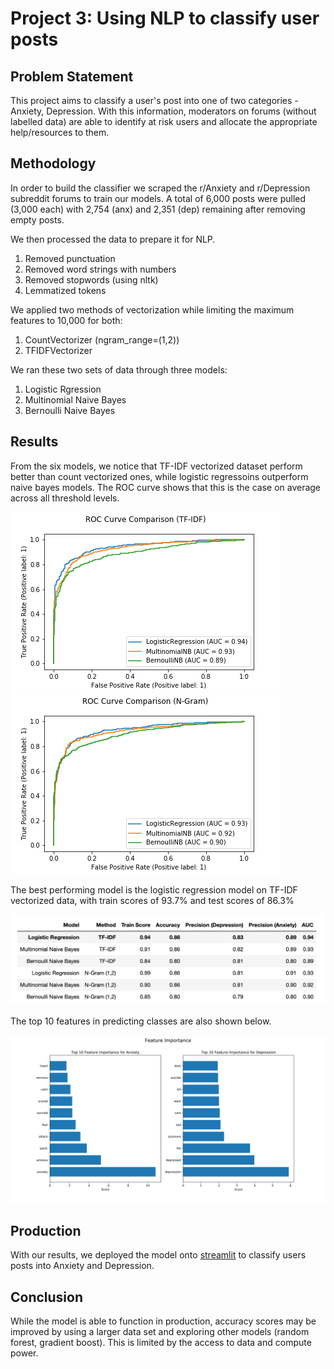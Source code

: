 # Project 3: Using NLP to classify user posts

## Problem Statement
This project aims to classify a user's post into one of two categories - Anxiety, Depression. With this information, moderators on forums (without labelled data) are able to identify at risk users and allocate the appropriate help/resources to them.

## Methodology
In order to build the classifier we scraped the r/Anxiety and r/Depression subreddit forums to train our models. A total of 6,000 posts were pulled (3,000 each) with 2,754 (anx) and 2,351 (dep) remaining after removing empty posts. 

We then processed the data to prepare it for NLP. 
1. Removed punctuation
2. Removed word strings with numbers
3. Removed stopwords (using nltk)
4. Lemmatized tokens

We applied two methods of vectorization while limiting the maximum features to 10,000 for both:
1. CountVectorizer (ngram_range=(1,2))
2. TFIDFVectorizer

We ran these two sets of data through three models:
1. Logistic Rgression
2. Multinomial Naive Bayes
3. Bernoulli Naive Bayes

## Results
From the six models, we notice that TF-IDF vectorized dataset perform better than count vectorized ones, while logistic regressoins outperform naive bayes models.
The ROC curve shows that this is the case on average across all threshold levels.

<img src="https://github.com/eugenekhoo1/project_3/blob/main/images/ROC1.png"> 
<img src="https://github.com/eugenekhoo1/project_3/blob/main/images/ROC2.png">

 The best performing model is the logistic regression model on TF-IDF vectorized data, with train scores of 93.7% and test scores of 86.3%

<img src="https://github.com/eugenekhoo1/project_3/blob/main/images/testscores.png">

The top 10 features in predicting classes are also shown below.

<img src="https://github.com/eugenekhoo1/project_3/blob/main/images/feature.png">

## Production
With our results, we deployed the model onto [streamlit](https://eugenekhoo1-project-3-test-production-c7fxml.streamlit.app/) to classify users posts into Anxiety and Depression.


## Conclusion
While the model is able to function in production, accuracy scores may be improved by using a larger data set and exploring other models (random forest, gradient boost). This is limited by the access to data and compute power.